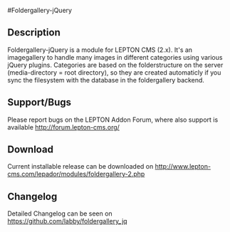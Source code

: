#Foldergallery-jQuery
## Description
Foldergallery-jQuery is a module for LEPTON CMS (2.x). 
It's an imagegallery to handle many images in different categories using various jQuery plugins. 
Categories are based on the folderstructure on the server (media-directory = root directory), so they are created
automaticly if you sync the filesystem with the database in the foldergallery backend.

## Support/Bugs
Please report bugs on the LEPTON Addon Forum, where also support is available
http://forum.lepton-cms.org/

## Download
Current installable release can be downloaded on
http://www.lepton-cms.com/lepador/modules/foldergallery-2.php

## Changelog
Detailed Changelog can be seen on
https://github.com/labby/foldergallery_jq
